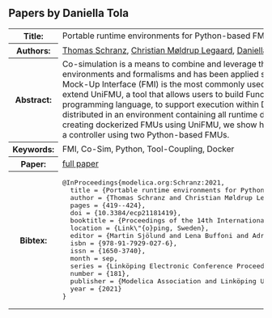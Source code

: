 ## Papers by Daniella Tola
<table><tr><th>Title:</th>
<td>Portable runtime environments for Python-based FMUs: Adding Docker support to UniFMU</td>
</tr>
<tr><th>Authors:</th>
<td>
<a href="/proceedings/authors/ThomasSchranz">Thomas Schranz</a>, <a href="/proceedings/authors/ChristianMoldrupLegaard">Christian Møldrup Legaard</a>, <a href="/proceedings/authors/DaniellaTola">Daniella Tola</a> and <a href="/proceedings/authors/GeraldSchweiger">Gerald Schweiger</a></td>
</tr>
<tr><th>Abstract:</th>
<td>Co-simulation is a means to combine and leverage the strengths of different modeling tools, environments and formalisms and has been applied successfully in various domains. The Functional Mock-Up Interface (FMI) is the most commonly used standard for co-simulation. In this paper we extend UniFMU, a tool that allows users to build Functional Mock-Up Units (FMUs) in virtually any programming language, to support execution within Docker. As a result the generated FMUs can be distributed in an environment containing all runtime dependencies. To describe the process of creating dockerized FMUs using UniFMU, we show how to model and co-simulate a robotic arm and a controller using two Python-based FMUs.</td></tr>
<tr><th>Keywords:</th>
<td>FMI, Co-Sim, Python, Tool-Coupling, Docker</td></tr>
<tr><th>Paper:</th>
<td><a href="https://doi.org/10.3384/ecp21181419">full paper</a></td>
</tr>
<tr><th>Bibtex:</th>
<td><pre>
@InProceedings{modelica.org:Schranz:2021,
  title = {Portable runtime environments for Python-based FMUs: Adding Docker support to UniFMU},
  author = {Thomas Schranz and Christian Møldrup Legaard and Daniella Tola and Gerald Schweiger},
  pages = {419--424},
  doi = {10.3384/ecp21181419},
  booktitle = {Proceedings of the 14th International Modelica Conference},
  location = {Link\&quot;{o}ping, Sweden},
  editor = {Martin Sjölund and Lena Buffoni and Adrian Pop and Lennart Ochel},
  isbn = {978-91-7929-027-6},
  issn = {1650-3740},
  month = sep,
  series = {Linköping Electronic Conference Proceedings},
  number = {181},
  publisher = {Modelica Association and Linköping University Electronic Press},
  year = {2021}
}
</pre></td></tr>
</table><br>
